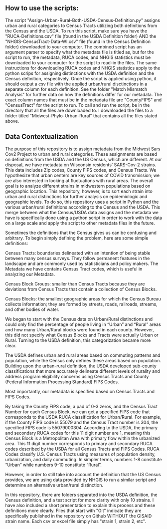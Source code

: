 ## How to use the scripts:

The script "Assign-Urban-Rural-Both-USDA-Census-Definition.py" assigns urban and rural categories to Census Tracts utilizing both definitions from the Census and the USDA. To run this script, make sure you have the "RUCA-Definitions.csv" file (found in the USDA Definition folder) AND the "NHGIS-CensusTract-Data-WI.csv" file (found in the Census Definition folder) downloaded to your computer. The combined script has an argument parser to specify what the metadata file is titled as, but for the script to run, the metadata, RUCA codes, and NHGIS statistics must be downloaded to your computer for the script to read-in the files. The same instructions for downloading RUCA codes and NHGIS statistics apply to the python scrips for assigning distinctions with the USDA definition and the Census definition, respectively. Once the script is applied using python, it should output a csv file with the applied urban/rural disctinctions in a separate column for each definition. See the folder "Match Mismatch Analysis" for further data on how the definitions differ for our metadata.
The exact column names that must be in the metadata file are "CountyFIPS" and "CensusTract" for the script to run. 
To call and run the script, be in the directory that all the files are downloaded to. I downloaded the files to a folder titled "Midwest-Phylo-Urban-Rural" that contains all the files stated above. 



## Data Contextualization

The purpose of this repository is to assign metadata from the Midwest Sars Cov2 Project to urban and rural categories. These assignments are based on definitions from the USDA and the US Census, which are different. At our disposal, we have metadata on Wisconsin residents’ SARS-Cov-2 strains. This data includes Zip codes, County FIPS codes, and Census Tracts. We hypothesize that urban centers are key sources of COVID transmission; we are also interested in looking at fluctuations with rural areas. The overall goal is to analyze different strains in midwestern populations based on geographic location. This repository, however, is to sort each strain into urban and rural distinctions for further analysis on epidemiologic and geographic levels. To do so, this repository uses a script in Python and the various urban/rural definitions according to the Census and the USDA. This merge between what the Census/USDA data assigns and the metadata we have is specifically done using a python script in order to work with the data on a large scale and apply the script to other metadata files in the future.

Sometimes the definitions that the Census gives us can be confusing and arbitrary. To begin simply defining the problem, here are some simple definitions:

Census Tracts: boundaries delineated with an intention of being stable between many census surveys. They follow permanent features in the landscape and are commonly used by statisticians and policy makers. The Metadata we have contains Census Tract codes, which is useful in analyzing our Metadata.

Census Block Groups: smaller than Census Tracts because they are deviations from Census Tracts that contain a collection of Census Blocks.

Census Blocks: the smallest geographic areas for which the Census Bureau collects information; they are formed by streets, roads, railroads, streams, and other bodies of water.

We began to start with the Census data on Urban/Rural distinctions and could only find the percentage of people living in “Urban” and “Rural” areas and how many Urban/Rural blocks were found in each county. However, this did not specify what Census Blocks and Tracts were actually Urban or Rural. Turning to the USDA definition, this categorization became more clear.

The USDA defines urban and rural areas based on commuting patterns and population, while the Census only defines these areas based on population. Building upon the urban-rural definition, the USDA developed sub-county classifications that more accurately delineate different levels of rurality and address program eligibility concerns using Census Tracts and County (Federal Information Processing Standard) FIPS Codes.

Most importantly, our metadata is specified based on Census Tracts and FIPS Codes.

By taking the County FIPS code, a pad of 0-3 zeros, and the Census Tract Number for each Census Block, we can get a specified FIPS code that corresponds to the USDA RUCA classification for Urban/Rural. For example, if the County FIPS code is 55079 and the Census Tract number is 304, the specified FIPS code is 55079000304. According to the USDA, the primary and secondary RUCA codes for this 11 digit number are 1, meaning this Census Block is a Metropolitan Area with primary flow within the urbanized area. This 11 digit number corresponds to primary and secondary RUCA codes described by the USDA for all Census Tracts and FIPS Codes. RUCA Codes classify U.S. Census Tracts using measures of population density, urbanization, and daily commuting. In simpler terms, numbers 1-8 constitute “Urban” while numbers 9-10 constitute “Rural”.

However, in order to still take into account the definition that the US Census provides, we are using data provided by NHGIS to run a similar script and determine an alternative urban/rural distinction.

In this repository, there are folders separated into the USDA definition, the Census definition, and a test script for more clarity with only 10 strains. I have also included a short presentation to explain this process and these definitions more clearly. Files that start with "Git" indicate they are specifically published in the repository on Github WITHOUT the GISAID strain name. Each csv or excel file simply has "strain 1, strain 2, etc".
